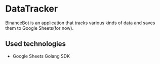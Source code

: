# DataTracker

BinanceBot is an application that tracks various kinds of data and saves them to Google Sheets(for now).

## Used technologies

* Google Sheets Golang SDK
